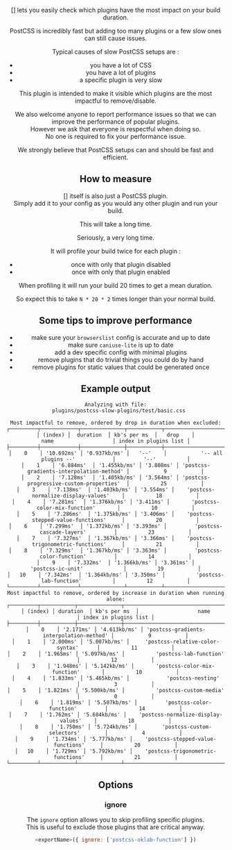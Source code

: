 <!-- Available Variables: -->
<!-- <humanReadableName> PostCSS Your Plugin -->
<!-- <exportName> postcssYourPlugin -->
<!-- <packageName> @csstools/postcss-your-plugin -->
<!-- <packageVersion> 1.0.0 -->
<!-- <packagePath> plugins/postcss-your-plugin -->
<!-- <cssdbId> your-feature -->
<!-- <specUrl> https://www.w3.org/TR/css-color-4/#funcdef-color -->
<!-- <example.css> file contents for examples/example.css -->
<!-- <header> -->
<!-- <usage> usage instructions -->
<!-- <envSupport> -->
<!-- <corsWarning> -->
<!-- <linkList> -->
<!-- <parallelBuildsNotice> -->
<!-- to generate : npm run docs -->

<header>

[<humanReadableName>] lets you easily check which plugins have the most impact on your build duration.

PostCSS is incredibly fast but adding too many plugins or a few slow ones can still cause issues.

Typical causes of slow PostCSS setups are :
- you have a lot of CSS
- you have a lot of plugins
- a specific plugin is very slow

This plugin is intended to make it visible which plugins are the most impactful to remove/disable.

We also welcome anyone to report performance issues so that we can improve the performance of popular plugins.  
However we ask that everyone is respectful when doing so.  
No one is required to fix your performance issue.

We strongly believe that PostCSS setups can and should be fast and efficient.


## How to measure

[<humanReadableName>] itself is also just a PostCSS plugin.  
Simply add it to your config as you would any other plugin and run your build.

This will take a long time.

Seriously, a very long time.

It will profile your build twice for each plugin :
- once with only that plugin disabled
- once with only that plugin enabled

When profiling it will run your build 20 times to get a mean duration.

So expect this to take `N * 20 * 2` times longer than your normal build.


## Some tips to improve performance

- make sure your `browserslist` config is accurate and up to date
- make sure `caniuse-lite` is up to date
- add a dev specific config with minimal plugins
- remove plugins that do trivial things you could do by hand
- remove plugins for static values that could be generated once


## Example output

```
Analyzing with file:
  plugins/postcss-slow-plugins/test/basic.css

Most impactful to remove, ordered by drop in duration when excluded:
┌─────────┬────────────┬──────────────┬───────────┬──────────────────────────────────────────┬───────────────────────┐
│ (index) │  duration  │ kb's per ms  │   drop    │                   name                   │ index in plugins list │
├─────────┼────────────┼──────────────┼───────────┼──────────────────────────────────────────┼───────────────────────┤
│    0    │ '10.692ms' │ '0.937kb/ms' │   '--'    │           '-- all plugins --'            │         '--'          │
│    1    │ '6.884ms'  │ '1.455kb/ms' │ '3.808ms' │ 'postcss-gradients-interpolation-method' │           9           │
│    2    │ '7.128ms'  │ '1.405kb/ms' │ '3.564ms' │ 'postcss-progressive-custom-properties'  │          25           │
│    3    │ '7.138ms'  │ '1.403kb/ms' │ '3.554ms' │    'postcss-normalize-display-values'    │          18           │
│    4    │ '7.281ms'  │ '1.376kb/ms' │ '3.411ms' │       'postcss-color-mix-function'       │          10           │
│    5    │ '7.286ms'  │ '1.375kb/ms' │ '3.406ms' │    'postcss-stepped-value-functions'     │          20           │
│    6    │ '7.299ms'  │ '1.372kb/ms' │ '3.393ms' │         'postcss-cascade-layers'         │          23           │
│    7    │ '7.327ms'  │ '1.367kb/ms' │ '3.366ms' │    'postcss-trigonometric-functions'     │          21           │
│    8    │ '7.329ms'  │ '1.367kb/ms' │ '3.363ms' │         'postcss-color-function'         │          14           │
│    9    │ '7.332ms'  │ '1.366kb/ms' │ '3.361ms' │            'postcss-ic-unit'             │          19           │
│   10    │ '7.342ms'  │ '1.364kb/ms' │ '3.350ms' │          'postcss-lab-function'          │          12           │
└─────────┴────────────┴──────────────┴───────────┴──────────────────────────────────────────┴───────────────────────┘
Most impactful to remove, ordered by increase in duration when running alone:
┌─────────┬───────────┬──────────────┬──────────────────────────────────────────┬───────────────────────┐
│ (index) │ duration  │ kb's per ms  │                   name                   │ index in plugins list │
├─────────┼───────────┼──────────────┼──────────────────────────────────────────┼───────────────────────┤
│    0    │ '2.171ms' │ '4.613kb/ms' │ 'postcss-gradients-interpolation-method' │           9           │
│    1    │ '2.000ms' │ '5.007kb/ms' │     'postcss-relative-color-syntax'      │          11           │
│    2    │ '1.965ms' │ '5.097kb/ms' │          'postcss-lab-function'          │          12           │
│    3    │ '1.948ms' │ '5.142kb/ms' │       'postcss-color-mix-function'       │          10           │
│    4    │ '1.833ms' │ '5.465kb/ms' │            'postcss-nesting'             │           3           │
│    5    │ '1.821ms' │ '5.500kb/ms' │          'postcss-custom-media'          │           0           │
│    6    │ '1.819ms' │ '5.507kb/ms' │         'postcss-color-function'         │          14           │
│    7    │ '1.762ms' │ '5.684kb/ms' │    'postcss-normalize-display-values'    │          18           │
│    8    │ '1.750ms' │ '5.724kb/ms' │        'postcss-custom-selectors'        │           4           │
│    9    │ '1.734ms' │ '5.777kb/ms' │    'postcss-stepped-value-functions'     │          20           │
│   10    │ '1.729ms' │ '5.792kb/ms' │    'postcss-trigonometric-functions'     │          21           │
└─────────┴───────────┴──────────────┴──────────────────────────────────────────┴───────────────────────┘
```

<usage>

<envSupport>

## Options

### ignore

The `ignore` option allows you to skip profiling specific plugins.  
This is useful to exclude those plugins that are critical anyway.

```js
<exportName>({ ignore: ['postcss-oklab-function'] })
```

<linkList>
